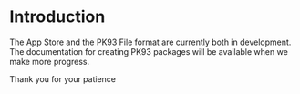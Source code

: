 # Introduction

The App Store and the PK93 File format are currently both in development. The documentation for creating PK93 packages will be available when we make more progress.

Thank you for your patience